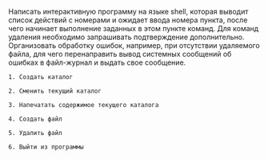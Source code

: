 Написать интерактивную программу на языке shell, которая выводит список действий с номерами и ожидает ввода номера пункта, после чего начинает выполнение заданных в этом пункте команд. Для команд удаления необходимо запрашивать подтверждение дополнительно. Организовать обработку ошибок, например, при отсутствии удаляемого файла, для чего перенаправить вывод системных сообщений об ошибках в файл-журнал и выдать свое сообщение.

    1. Создать каталог

    2. Сменить текущий каталог

    3. Напечатать содержимое текущего каталога

    4. Создать файл

    5. Удалить файл

    6. Выйти из программы